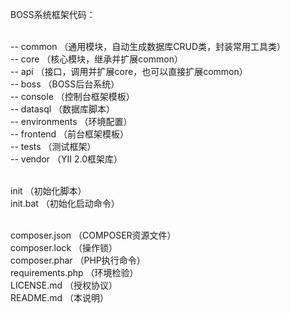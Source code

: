 BOSS系统框架代码：<br/><br/>

-- common （通用模块，自动生成数据库CRUD类，封装常用工具类）<br/>
-- core （核心模块，继承并扩展common）<br/>
-- api （接口，调用并扩展core，也可以直接扩展common）<br/>
-- boss （BOSS后台系统）<br/>
-- console （控制台框架模板）<br/>
-- datasql （数据库脚本）<br/>
-- environments （环境配置）<br/>
-- frontend （前台框架模板）<br/>
-- tests （测试框架）<br/>
-- vendor （YII 2.0框架库）<br/><br/>

init （初始化脚本）<br/>
init.bat （初始化启动命令）<br/><br/>

composer.json （COMPOSER资源文件）<br/>
composer.lock （操作锁）<br/>
composer.phar （PHP执行命令）<br/>
requirements.php （环境检验）<br/>
LICENSE.md  （授权协议）<br/>
README.md   （本说明）<br/>
